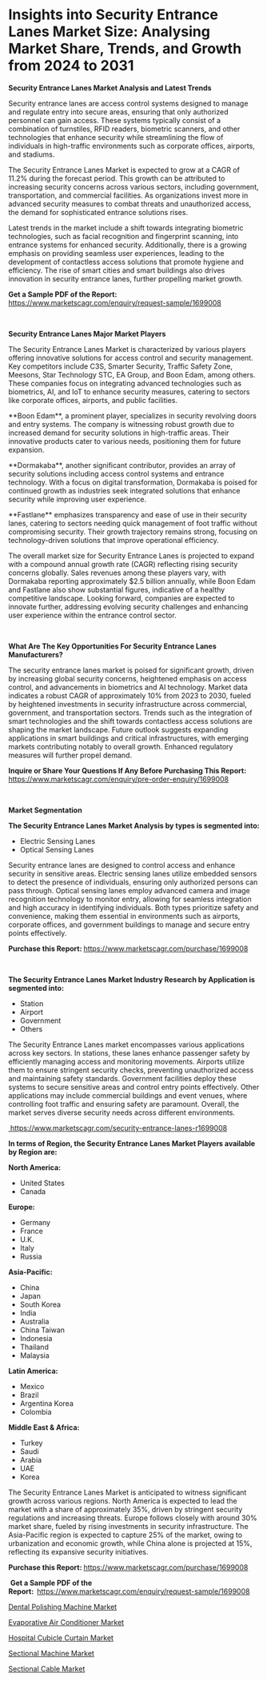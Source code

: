 <p><h1>Insights into Security Entrance Lanes Market Size: Analysing Market Share, Trends, and Growth from 2024 to 2031</h1></p><p><strong>Security Entrance Lanes Market Analysis and Latest Trends</strong></p>
<p><p>Security entrance lanes are access control systems designed to manage and regulate entry into secure areas, ensuring that only authorized personnel can gain access. These systems typically consist of a combination of turnstiles, RFID readers, biometric scanners, and other technologies that enhance security while streamlining the flow of individuals in high-traffic environments such as corporate offices, airports, and stadiums.</p><p>The Security Entrance Lanes Market is expected to grow at a CAGR of 11.2% during the forecast period. This growth can be attributed to increasing security concerns across various sectors, including government, transportation, and commercial facilities. As organizations invest more in advanced security measures to combat threats and unauthorized access, the demand for sophisticated entrance solutions rises.</p><p>Latest trends in the market include a shift towards integrating biometric technologies, such as facial recognition and fingerprint scanning, into entrance systems for enhanced security. Additionally, there is a growing emphasis on providing seamless user experiences, leading to the development of contactless access solutions that promote hygiene and efficiency. The rise of smart cities and smart buildings also drives innovation in security entrance lanes, further propelling market growth.</p></p>
<p><strong>Get a Sample PDF of the Report:&nbsp;</strong> <a href="https://www.marketscagr.com/enquiry/request-sample/1699008?utm_campaign=1259&utm_medium=2&utm_source=Github&utm_content=ia&utm_term=20102024&utm_id=security-entrance-lanes">https://www.marketscagr.com/enquiry/request-sample/1699008</a></p>
<p>&nbsp;</p>
<p><strong>Security Entrance Lanes Major Market Players</strong></p>
<p><p>The Security Entrance Lanes Market is characterized by various players offering innovative solutions for access control and security management. Key competitors include C3S, Smarter Security, Traffic Safety Zone, Meesons, Star Technology STC, EA Group, and Boon Edam, among others. These companies focus on integrating advanced technologies such as biometrics, AI, and IoT to enhance security measures, catering to sectors like corporate offices, airports, and public facilities.</p><p>**Boon Edam**, a prominent player, specializes in security revolving doors and entry systems. The company is witnessing robust growth due to increased demand for security solutions in high-traffic areas. Their innovative products cater to various needs, positioning them for future expansion.</p><p>**Dormakaba**, another significant contributor, provides an array of security solutions including access control systems and entrance technology. With a focus on digital transformation, Dormakaba is poised for continued growth as industries seek integrated solutions that enhance security while improving user experience.</p><p>**Fastlane** emphasizes transparency and ease of use in their security lanes, catering to sectors needing quick management of foot traffic without compromising security. Their growth trajectory remains strong, focusing on technology-driven solutions that improve operational efficiency.</p><p>The overall market size for Security Entrance Lanes is projected to expand with a compound annual growth rate (CAGR) reflecting rising security concerns globally. Sales revenues among these players vary, with Dormakaba reporting approximately $2.5 billion annually, while Boon Edam and Fastlane also show substantial figures, indicative of a healthy competitive landscape. Looking forward, companies are expected to innovate further, addressing evolving security challenges and enhancing user experience within the entrance control sector.</p></p>
<p>&nbsp;</p>
<p><strong>What Are The Key Opportunities For Security Entrance Lanes Manufacturers?</strong></p>
<p><p>The security entrance lanes market is poised for significant growth, driven by increasing global security concerns, heightened emphasis on access control, and advancements in biometrics and AI technology. Market data indicates a robust CAGR of approximately 10% from 2023 to 2030, fueled by heightened investments in security infrastructure across commercial, government, and transportation sectors. Trends such as the integration of smart technologies and the shift towards contactless access solutions are shaping the market landscape. Future outlook suggests expanding applications in smart buildings and critical infrastructures, with emerging markets contributing notably to overall growth. Enhanced regulatory measures will further propel demand.</p></p>
<p><strong>Inquire or Share Your Questions If Any Before Purchasing This Report:</strong> <a href="https://www.marketscagr.com/enquiry/pre-order-enquiry/1699008?utm_campaign=1259&utm_medium=2&utm_source=Github&utm_content=ia&utm_term=20102024&utm_id=security-entrance-lanes">https://www.marketscagr.com/enquiry/pre-order-enquiry/1699008</a></p>
<p>&nbsp;</p>
<p><strong>Market Segmentation</strong></p>
<p><strong>The Security Entrance Lanes Market Analysis by types is segmented into:</strong></p>
<p><ul><li>Electric Sensing Lanes</li><li>Optical Sensing Lanes</li></ul></p>
<p><p>Security entrance lanes are designed to control access and enhance security in sensitive areas. Electric sensing lanes utilize embedded sensors to detect the presence of individuals, ensuring only authorized persons can pass through. Optical sensing lanes employ advanced camera and image recognition technology to monitor entry, allowing for seamless integration and high accuracy in identifying individuals. Both types prioritize safety and convenience, making them essential in environments such as airports, corporate offices, and government buildings to manage and secure entry points effectively.</p></p>
<p><strong>Purchase this Report:&nbsp;</strong><a href="https://www.marketscagr.com/purchase/1699008?utm_campaign=1259&utm_medium=2&utm_source=Github&utm_content=ia&utm_term=20102024&utm_id=security-entrance-lanes">https://www.marketscagr.com/purchase/1699008</a></p>
<p>&nbsp;</p>
<p><strong>The Security Entrance Lanes Market Industry Research by Application is segmented into:</strong></p>
<p><ul><li>Station</li><li>Airport</li><li>Government</li><li>Others</li></ul></p>
<p><p>The Security Entrance Lanes market encompasses various applications across key sectors. In stations, these lanes enhance passenger safety by efficiently managing access and monitoring movements. Airports utilize them to ensure stringent security checks, preventing unauthorized access and maintaining safety standards. Government facilities deploy these systems to secure sensitive areas and control entry points effectively. Other applications may include commercial buildings and event venues, where controlling foot traffic and ensuring safety are paramount. Overall, the market serves diverse security needs across different environments.</p></p>
<p><a href="https://www.marketscagr.com/security-entrance-lanes-r1699008?utm_campaign=1259&utm_medium=2&utm_source=Github&utm_content=ia&utm_term=20102024&utm_id=security-entrance-lanes">&nbsp;https://www.marketscagr.com/security-entrance-lanes-r1699008</a></p>
<p><strong>In terms of Region, the Security Entrance Lanes Market Players available by Region are:</strong></p>
<p>
    <p> <strong> North America: </strong>
        <ul>
            <li>United States</li>
            <li>Canada</li>
        </ul>
        </p> 
    <p> <strong> Europe: </strong>
        <ul>
            <li>Germany</li>
            <li>France</li>
            <li>U.K.</li>
            <li>Italy</li>
            <li>Russia</li>
        </ul>
        </p> 
    <p> <strong> Asia-Pacific: </strong>
        <ul>
            <li>China</li>
            <li>Japan</li>
            <li>South Korea</li>
            <li>India</li>
            <li>Australia</li>
            <li>China Taiwan</li>
            <li>Indonesia</li>
            <li>Thailand</li>
            <li>Malaysia</li>
        </ul>
        </p> 
    <p> <strong> Latin America: </strong>
        <ul>
            <li>Mexico</li>
            <li>Brazil</li>
            <li>Argentina Korea</li>
            <li>Colombia</li>
        </ul>
        </p> 
    <p> <strong> Middle East & Africa: </strong>
        <ul>
            <li>Turkey</li>
            <li>Saudi</li>
            <li>Arabia</li>
            <li>UAE</li>
            <li>Korea</li>
        </ul>
    </p>
    </p>
<p><p>The Security Entrance Lanes Market is anticipated to witness significant growth across various regions. North America is expected to lead the market with a share of approximately 35%, driven by stringent security regulations and increasing threats. Europe follows closely with around 30% market share, fueled by rising investments in security infrastructure. The Asia-Pacific region is expected to capture 25% of the market, owing to urbanization and economic growth, while China alone is projected at 15%, reflecting its expansive security initiatives.</p></p>
<p><strong>Purchase this Report: </strong><a href="https://www.marketscagr.com/purchase/1699008?utm_campaign=1259&utm_medium=2&utm_source=Github&utm_content=ia&utm_term=20102024&utm_id=security-entrance-lanes">https://www.marketscagr.com/purchase/1699008</a></p>
<p>&nbsp;<strong>Get a Sample PDF of the Report:&nbsp;&nbsp;</strong><a href="https://www.marketscagr.com/enquiry/request-sample/1699008?utm_campaign=1259&utm_medium=2&utm_source=Github&utm_content=ia&utm_term=20102024&utm_id=security-entrance-lanes">https://www.marketscagr.com/enquiry/request-sample/1699008</a></p>
<p><strong></strong></p>
<p><p><a href="https://www.linkedin.com/pulse/dental-polishing-machine-market-pulse-119-expansion-blueprint-32qbe?utm_campaign=1259&utm_medium=2&utm_source=Github&utm_content=ia&utm_term=20102024&utm_id=security-entrance-lanes">Dental Polishing Machine Market</a></p><p><a href="https://www.linkedin.com/pulse/evaporative-air-conditioner-market-shifts-strategic-analysis-ian9f?utm_campaign=1259&utm_medium=2&utm_source=Github&utm_content=ia&utm_term=20102024&utm_id=security-entrance-lanes">Evaporative Air Conditioner Market</a></p><p><a href="https://www.linkedin.com/pulse/hospital-cubicle-curtain-market-essentials-key-players-epnbe?utm_campaign=1259&utm_medium=2&utm_source=Github&utm_content=ia&utm_term=20102024&utm_id=security-entrance-lanes">Hospital Cubicle Curtain Market</a></p><p><a href="https://issuu.com/reportprime-2/docs/sectional-machine-market-size-2030._26a4167852f24c?utm_campaign=1259&utm_medium=2&utm_source=Github&utm_content=ia&utm_term=20102024&utm_id=security-entrance-lanes">Sectional Machine Market</a></p><p><a href="https://issuu.com/reportprime-2/docs/sectional-cable-market-size-2030.pp_d3358a42368d45?utm_campaign=1259&utm_medium=2&utm_source=Github&utm_content=ia&utm_term=20102024&utm_id=security-entrance-lanes">Sectional Cable Market</a></p></p>